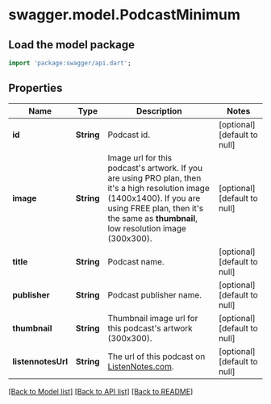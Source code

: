 # swagger.model.PodcastMinimum

## Load the model package
```dart
import 'package:swagger/api.dart';
```

## Properties
Name | Type | Description | Notes
------------ | ------------- | ------------- | -------------
**id** | **String** | Podcast id. | [optional] [default to null]
**image** | **String** | Image url for this podcast&#x27;s artwork. If you are using PRO plan, then it&#x27;s a high resolution image (1400x1400). If you are using FREE plan, then it&#x27;s the same as **thumbnail**, low resolution image (300x300).  | [optional] [default to null]
**title** | **String** | Podcast name. | [optional] [default to null]
**publisher** | **String** | Podcast publisher name. | [optional] [default to null]
**thumbnail** | **String** | Thumbnail image url for this podcast&#x27;s artwork (300x300). | [optional] [default to null]
**listennotesUrl** | **String** | The url of this podcast on [ListenNotes.com](https://www.ListenNotes.com). | [optional] [default to null]

[[Back to Model list]](../README.md#documentation-for-models) [[Back to API list]](../README.md#documentation-for-api-endpoints) [[Back to README]](../README.md)

